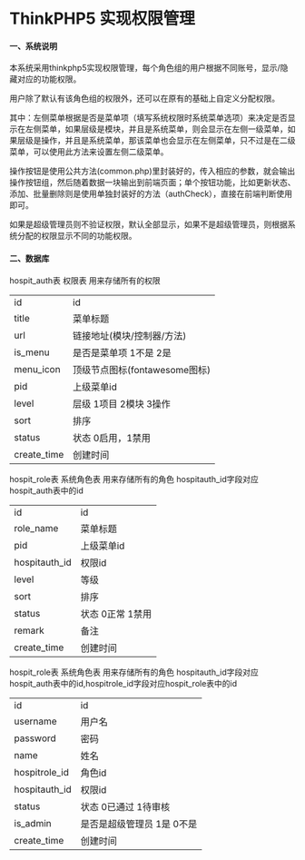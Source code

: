ThinkPHP5 实现权限管理
===============
#### 一、系统说明 ####
本系统采用thinkphp5实现权限管理，每个角色组的用户根据不同账号，显示/隐藏对应的功能权限。

用户除了默认有该角色组的权限外，还可以在原有的基础上自定义分配权限。

其中：左侧菜单根据是否是菜单项（填写系统权限时系统菜单选项）来决定是否显示在左侧菜单，如果层级是模块，并且是系统菜单，则会显示在左侧一级菜单，如果层级是操作，并且是系统菜单，那该菜单也会显示在左侧菜单，只不过是在二级菜单，可以使用此方法来设置左侧二级菜单。

操作按钮是使用公共方法(common.php)里封装好的，传入相应的参数，就会输出操作按钮组，然后随着数据一块输出到前端页面；单个按钮功能，比如更新状态、添加、批量删除则是使用单独封装好的方法（authCheck），直接在前端判断使用即可。

如果是超级管理员则不验证权限，默认全部显示，如果不是超级管理员，则根据系统分配的权限显示不同的功能权限。

#### 二、数据库 ####
hospit_auth表 权限表 用来存储所有的权限

<table>
<tr>
<td>id</td>
<td>id</td>
</tr>
<tr>
<td>title</td>
<td>菜单标题</td>
</tr>
<tr>
<td>url</td>
<td>链接地址(模块/控制器/方法)</td>
</tr>
<tr>
<td>is_menu</td>
<td>是否是菜单项 1不是 2是</td>
</tr>
<tr>
<td>menu_icon</td>
<td>顶级节点图标(fontawesome图标)</td>
</tr>
<tr>
<td>pid</td>
<td>上级菜单id</td>
</tr>
<tr>
<td>level</td>
<td>层级 1项目 2模块 3操作</td>
</tr>
<tr>
<td>sort</td>
<td>排序</td>
</tr>
<tr>
<td>status</td>
<td>状态 0启用，1禁用</td>
</tr>
<tr>
<td>create_time</td>
<td>创建时间</td>
</tr>
</table>

hospit_role表 系统角色表 用来存储所有的角色 hospitauth_id字段对应hospit_auth表中的id

<table>
<tr>
<td>id</td>
<td>id</td>
</tr>
<tr>
<td>role_name</td>
<td>菜单标题</td>
</tr>
<tr>
<td>pid</td>
<td>上级菜单id</td>
</tr>
<tr>
<td>hospitauth_id</td>
<td>权限id</td>
</tr>
<tr>
<td>level</td>
<td>等级</td>
</tr>
<tr>
<td>sort</td>
<td>排序</td>
</tr>
<tr>
<td>status</td>
<td>状态 0正常 1禁用</td>
</tr>
<tr>
<td>remark</td>
<td>备注</td>
</tr>
<tr>
<td>create_time</td>
<td>创建时间</td>
</tr>
</table>

hospit_role表 系统角色表 用来存储所有的角色 hospitauth_id字段对应hospit_auth表中的id,hospitrole_id字段对应hospit_role表中的id

<table>
<tr>
<td>id</td>
<td>id</td>
</tr>
<tr>
<td>username</td>
<td>用户名</td>
</tr>
<tr>
<td>password</td>
<td>密码</td>
</tr>
<tr>
<td>name</td>
<td>姓名</td>
</tr>
<tr>
<td>hospitrole_id</td>
<td>角色id</td>
</tr>
<tr>
<td>hospitauth_id</td>
<td>权限id</td>
</tr>
<tr>
<td>status</td>
<td>状态 0已通过 1待审核</td>
</tr>
<tr>
<td>is_admin</td>
<td>是否是超级管理员 1是 0不是</td>
</tr>
<tr>
<td>create_time</td>
<td>创建时间</td>
</tr>
</table>